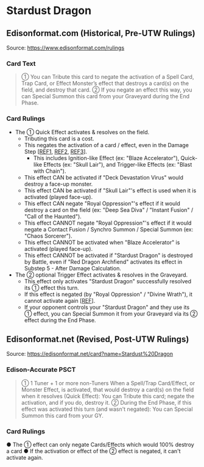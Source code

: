 # Stardust Dragon

## Edisonformat.com (Historical, Pre-UTW Rulings)

Source: https://www.edisonformat.com/rulings

### Card Text

> ① You can Tribute this card to negate the activation of a Spell Card, Trap Card, or Effect Monster’s effect that destroys a card(s) on the field, and destroy that card. ② If you negate an effect this way, you can Special Summon this card from your Graveyard during the End Phase.

### Card Rulings

*   The ① Quick Effect activates & resolves on the field.
    *   Tributing this card is a cost.
    *   This negates the activation of a card / effect, even in the Damage Step \[[REF1](https://www.pojo.biz/board/showthread.php?t=798093), [REF2](https://www.pojo.biz/board/showthread.php?t=763404), [REF3](https://www.pojo.biz/board/showthread.php?t=1233972)\].
        *   This includes Ignition-like Effect (ex: "Blaze Accelerator"), Quick-like Effects (ex: "Skull Lair"), and Trigger-like Effects (ex: "Blast with Chain").
    *   This effect CAN be activated if "Deck Devastation Virus" would destroy a face-up monster.
    *   This effect CAN be activated if "Skull Lair"'s effect is used when it is activated (played face-up).
    *   This effect CAN negate "Royal Oppression"'s effect if it would destroy a card on the field (ex: "Deep Sea Diva" / "Instant Fusion" / "Call of the Haunted").
    *   This effect CANNOT negate "Royal Oppression"'s effect if it would negate a Contact Fusion / Synchro Summon / Special Summon (ex: "Chaos Sorcerer").
    *   This effect CANNOT be activated when "Blaze Accelerator" is activated (played face-up).
    *   This effect CANNOT be activated if "Stardust Dragon" is destroyed by Battle, even if "Red Dragon Archfiend" activates its effect in Substep 5 - After Damage Calculation.
*   The ② optional Trigger Effect activates & resolves in the Graveyard.
    *   This effect only activates "Stardust Dragon" successfully resolved its ① effect this turn.
    *   If this effect is negated (by "Royal Oppression" / "Divine Wrath"), it cannot activate again \[[REF](https://www.pojo.biz/board/showthread.php?t=656779)\].
    *   If your opponent controls your "Stardust Dragon" and they use its ① effect, you can Special Summon it from your Graveyard via its ② effect during the End Phase.

## Edisonformat.net (Revised, Post-UTW Rulings)

Source: https://edisonformat.net/card?name=Stardust%20Dragon

### Edison-Accurate PSCT

> ① 1 Tuner + 1 or more non-Tuners
> When a Spell/Trap Card/Effect, or Monster Effect, is activated, that would destroy a card(s) on the field when it resolves (Quick Effect):
> You can Tribute this card; negate the activation, and if you do, destroy it.
> ② During the End Phase, if this effect was activated this turn (and wasn't negated):
> You can Special Summon this card from your GY.

### Card Rulings

● The ① effect can only negate Cards/Effects which would 100% destroy a card
● If the activation or effect of the ② effect is negated, it can't activate again.
            